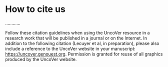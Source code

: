 #  How to cite us


............


Follow these citation guidelines when using the UncoVer resource in a research work that will be published in a journal or on the Internet. In addition to the following citation (Lecuyer et al, in preparation), please also include a reference to the UncoVer website in your manuscript: https://uncover.genouest.org. Permission is granted for reuse of all graphics produced by the UncoVer website.
